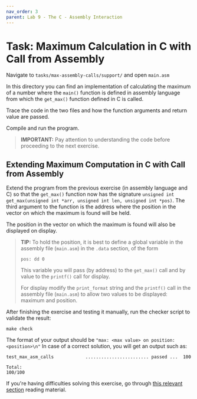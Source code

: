 ```yaml
---
nav_order: 3
parent: Lab 9 - The C - Assembly Interaction
---
```


# Task: Maximum Calculation in C with Call from Assembly

Navigate to `tasks/max-assembly-calls/support/` and open `main.asm`

In this directory you can find an implementation of calculating the maximum of a number where the `main()` function is defined in assembly language from which the `get_max()` function defined in C is called.

Trace the code in the two files and how the function arguments and return value are passed.

Compile and run the program.

> **IMPORTANT:**
> Pay attention to understanding the code before proceeding to the next exercise.

## Extending Maximum Computation in C with Call from Assembly

Extend the program from the previous exercise (in assembly language and C) so that the `get_max()` function now has the signature `unsigned int get_max(unsigned int *arr, unsigned int len, unsigned int *pos)`.
The third argument to the function is the address where the position in the vector on which the maximum is found will be held.

The position in the vector on which the maximum is found will also be displayed on display.

> **TIP:**
> To hold the position, it is best to define a global variable in the assembly file (`main.asm`) in the `.data` section, of the form
>
> ```Assembly
> pos: dd 0
> ```
>
> This variable you will pass (by address) to the `get_max()` call and by value to the `printf()` call for display.
>
> For display modify the `print_format` string and the `printf()` call in the assembly file (`main.asm`) to allow two values to be displayed: maximum and position.
>

After finishing the exercise and testing it manually, run the checker script to validate the result:

```console
make check
```

The format of your output should be `"max: <max value> on position: <position>\n"`
In case of a correct solution, you will get an output such as:

```text
test_max_asm_calls            ........................ passed ...  100

Total:                                                           100/100
```

If you're having difficulties solving this exercise, go through [this relevant section](../../reading/stack-c-asm.md) reading material.
